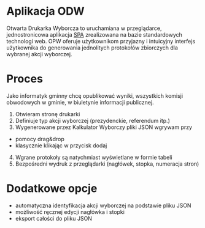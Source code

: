 # Aplikacja ODW 
Otwarta Drukarka Wyborcza to uruchamiana w przeglądarce, jednostronicowa aplikacja [SPA](https://en.wikipedia.org/wiki/Single-page_application) zrealizowana na bazie standardowych technologi web. OPW oferuje użytkownikom przyjazny i intuicyjny interfejs użytkownika do generowania jednolitych protokołów zbiorczych dla wybranej akcji wyborczej. 

# Proces
Jako informatyk gminny chcę opublikować wyniki, wszystkich komisji obwodowych w gminie, w biuletynie informacji publicznej.

1. Otwieram stronę drukarki
2. Definiuje typ akcji wyborczej (prezydenckie, referendum itp.) 
3. Wygenerowane przez Kalkulator Wyborczy pliki JSON wgrywam przy 
  * pomocy drag&drop 
  * klasycznie klikając w przycisk dodaj 
4. Wgrane protokoły są natychmiast wyświetlane w formie tabeli
5. Bezpośredni wydruk z przeglądarki (nagłówek, stopka, numeracja stron)

# Dodatkowe opcje 
* automatyczna identyfikacja akcji wyborczej na podstawie pliku JSON
* możliwość ręcznej edycji nagłówka i stopki
* eksport całości do pliku JSON 
